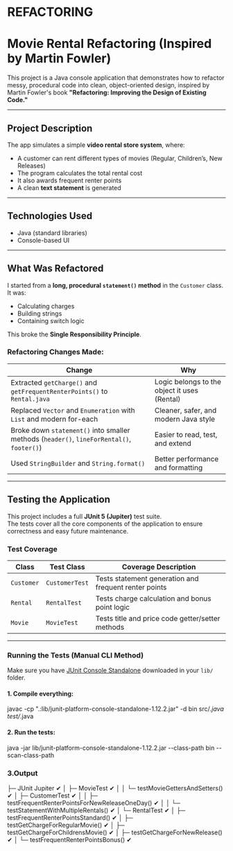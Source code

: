 # REFACTORING
# Movie Rental Refactoring (Inspired by Martin Fowler)

This project is a Java console application that demonstrates how to refactor messy, procedural code into clean, object-oriented design, inspired by Martin Fowler's book **"Refactoring: Improving the Design of Existing Code."**

---

## Project Description

The app simulates a simple **video rental store system**, where:
- A customer can rent different types of movies (Regular, Children’s, New Releases)
- The program calculates the total rental cost
- It also awards frequent renter points
- A clean **text statement** is generated

---

## Technologies Used

- Java (standard libraries)
- Console-based UI

---

## What Was Refactored

I started from a **long, procedural `statement()` method** in the `Customer` class. It was:
- Calculating charges
- Building strings
- Containing switch logic

This broke the **Single Responsibility Principle**.

### Refactoring Changes Made:

| Change | Why |
|-------|-----|
| Extracted `getCharge()` and `getFrequentRenterPoints()` to `Rental.java` | Logic belongs to the object it uses (Rental) |
| Replaced `Vector` and `Enumeration` with `List` and modern for-each | Cleaner, safer, and modern Java style |
| Broke down `statement()` into smaller methods (`header()`, `lineForRental()`, `footer()`) | Easier to read, test, and extend |
| Used `StringBuilder` and `String.format()` | Better performance and formatting |

---

## Testing the Application

This project includes a full **JUnit 5 (Jupiter)** test suite.  
The tests cover all the core components of the application to ensure correctness and easy future maintenance.

### Test Coverage

| Class        | Test Class        | Coverage Description                                      |
|--------------|-------------------|------------------------------------------------------------|
| `Customer`   | `CustomerTest`    | Tests statement generation and frequent renter points      |
| `Rental`     | `RentalTest`      | Tests charge calculation and bonus point logic             |
| `Movie`      | `MovieTest`       | Tests title and price code getter/setter methods           |

---

### Running the Tests (Manual CLI Method)

Make sure you have [JUnit Console Standalone](https://repo1.maven.org/maven2/org/junit/platform/junit-platform-console-standalone/1.12.2/junit-platform-console-standalone-1.12.2.jar) downloaded in your `lib/` folder.

#### 1. Compile everything:

javac -cp ".:lib/junit-platform-console-standalone-1.12.2.jar" -d bin src/*.java test/*.java

#### 2. Run the tests:
java -jar lib/junit-platform-console-standalone-1.12.2.jar --class-path bin --scan-class-path

### 3.Output

├─ JUnit Jupiter ✔
│  ├─ MovieTest ✔
│  │  └─ testMovieGettersAndSetters() ✔
│  ├─ CustomerTest ✔
│  │  ├─ testFrequentRenterPointsForNewReleaseOneDay() ✔
│  │  └─ testStatementWithMultipleRentals() ✔
│  └─ RentalTest ✔
│     ├─ testFrequentRenterPointsStandard() ✔
│     ├─ testGetChargeForRegularMovie() ✔
│     ├─ testGetChargeForChildrensMovie() ✔
│     ├─ testGetChargeForNewRelease() ✔
│     └─ testFrequentRenterPointsBonus() ✔


